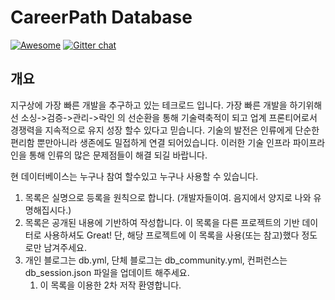 # CareerPath Database

[![Awesome](https://awesome.re/badge.svg)](https://awesome.re)
[![Gitter chat](https://badges.gitter.im/awesome-devblog/Lobby.png)](https://gitter.im/awesome-devblog/Lobby "Gitter chat")

## 개요

지구상에 가장 빠른 개발을 추구하고 있는 테크로드 입니다. 
가장 빠른 개발을 하기위해선 소싱->검증->관리->락인 의 선순환을 통해 기술력축적이 되고 업계 프론티어로서 경쟁력을 지속적으로 유지 성장 할수 있다고 믿습니다.
기술의 발전은 인류에게 단순한 편리함 뿐만아니라 생존에도 밀접하게 연결 되어있습니다. 이러한 기술 인프라 파이프라인을 통해 인류의 많은 문제점들이 해결 되길 바랍니다.

현 데이터베이스는 누구나 참여 할수있고 누구나 사용할 수 있습니다. 

1. 목록은 실명으로 등록을 원칙으로 합니다. (개발자들이여. 음지에서 양지로 나와 유명해집시다.)
1. 목록은 공개된 내용에 기반하여 작성합니다. 이 목록을 다른 프로젝트의 기반 데이터로 사용하셔도 Great! 단, 해당 프로젝트에 이 목록을 사용(또는 참고)했다 정도로만 남겨주세요.
1. 개인 블로그는 db.yml, 단체 블로그는 db_community.yml, 컨퍼런스는 db_session.json 파일을 업데이트 해주세요.
    1. 이 목록을 이용한 2차 저작 환영합니다.
